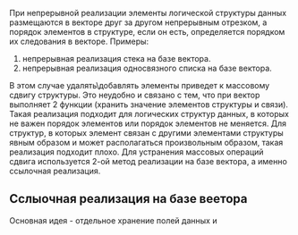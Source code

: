При непрерывной реализации элементы логической структуры данных размещаются в векторе друг за другом непрерывным отрезком, а порядок элементов в структуре, если он есть, определяется порядком их следования в векторе. Примеры:
1. непрерывная реализация стека на базе вектора.
2. непрерывная реализация односвязного списка на базе вектора.

В этом случае удалять\добавлять элементы приведет к массовому сдвигу структуры. Это неудобно и связано с тем, что при вектор выполняет 2 функции (хранить значение элементов структуры и связи). Такая реализация подходит для логических структур данных, в которых не важен порядок элементов или порядок элементов не меняется. Для структур, в которых элемент связан с другими элементами структуры явным образом и может располагаться произвольным образом, такая реализация подходит плохо. Для устранения массовых операций сдвига используется 2-ой метод реализации на базе вектора, а именно ссылочная реализация.

## Сслыочная реализация на базе веетора
Основная идея - отдельное хранение полей данных и 